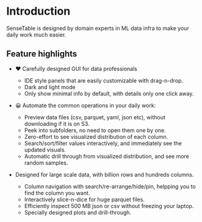 # Introduction

SenseTable is designed by domain experts in ML data infra to make your daily work much easier.

## Feature highlights

- ❤️ Carefully designed GUI for data professionals
   * IDE style panels that are easily customizable with drag-n-drop.
   * Dark and light mode
   * Only show minimal info by default, with details only one click away.
- 😀 Automate the common operations in your daily work:
  * Preview data files (csv, parquet, yaml, json etc), without downloading if it is on S3.
  * Peek into subfolders, no need to open them one by one.
  * Zero-effort to see visualized distribution of each column.
  * Search/sort/filter values interactively, and immediately see the updated visuals.
  * Automatic drill through from visualized distribution, and see more random samples.

- Designed for large scale data, with billion rows and hundreds columns.
  * Column navigation with search/re-arrange/hide/pin, helpping you to find the column you want.
  * Interactively slice-n-dice for huge parquet files.
  * Efficiently inspect 500 MB json or csv without freezing your laptop.
  * Specially designed plots and drill-through.

